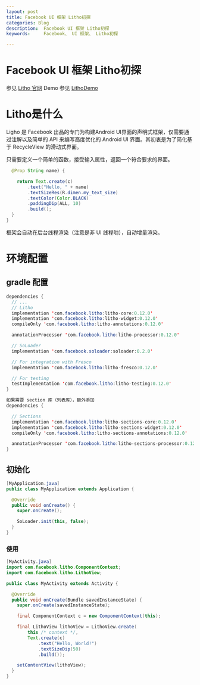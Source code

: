 ```yaml
---
layout: post
title: Facebook UI 框架 Litho初探
categories: Blog
description:  Facebook UI 框架 Litho初探
keywords:     Facebook、 UI 框架、 Litho初探

---
```


# Facebook UI 框架 Litho初探

参见 [ Litho 官网](https://fblitho.com/docs/intro)
Demo 参见 [LithoDemo](https://github.com/guofeng007/FacebookLithoDemo)
# Litho是什么
Ligho 是 Facebook 出品的专门为构建Android UI界面的声明式框架，仅需要通过注解以及简单的 API 来编写高度优化的 Android UI 界面。其初衷是为了简化基于 RecycleView 的滑动式界面。

只需要定义一个简单的函数，接受输入属性，返回一个符合要求的界面。

```java
  @Prop String name) {

    return Text.create(c)
        .text("Hello, " + name)
        .textSizeRes(R.dimen.my_text_size)
        .textColor(Color.BLACK)
        .paddingDip(ALL, 10)
        .build();
  }
}
```

框架会自动在后台线程渲染（注意是非 UI 线程哟），自动增量渲染。
# 环境配置

## gradle 配置



```java
dependencies {
  // ...
  // Litho
  implementation 'com.facebook.litho:litho-core:0.12.0'
  implementation 'com.facebook.litho:litho-widget:0.12.0'
  compileOnly 'com.facebook.litho:litho-annotations:0.12.0'

  annotationProcessor 'com.facebook.litho:litho-processor:0.12.0'

  // SoLoader
  implementation 'com.facebook.soloader:soloader:0.2.0'

  // For integration with Fresco
  implementation 'com.facebook.litho:litho-fresco:0.12.0'

  // For testing
  testImplementation 'com.facebook.litho:litho-testing:0.12.0'
}

如果需要 section 库（列表库），额外添加
dependencies {

  // Sections
  implementation 'com.facebook.litho:litho-sections-core:0.12.0'
  implementation 'com.facebook.litho:litho-sections-widget:0.12.0'
  compileOnly 'com.facebook.litho:litho-sections-annotations:0.12.0'

  annotationProcessor 'com.facebook.litho:litho-sections-processor:0.12.0'
}

```

## 初始化



```java
[MyApplication.java]
public class MyApplication extends Application {

  @Override
  public void onCreate() {
    super.onCreate();

    SoLoader.init(this, false);
  }
}

```

### 使用


```java
[MyActivity.java]
import com.facebook.litho.ComponentContext;
import com.facebook.litho.LithoView;

public class MyActivity extends Activity {

  @Override
  public void onCreate(Bundle savedInstanceState) {
    super.onCreate(savedInstanceState);

    final ComponentContext c = new ComponentContext(this);

    final LithoView lithoView = LithoView.create(
    	this /* context */,
    	Text.create(c)
            .text("Hello, World!")
            .textSizeDip(50)
            .build());

    setContentView(lithoView);
  }
}

```




